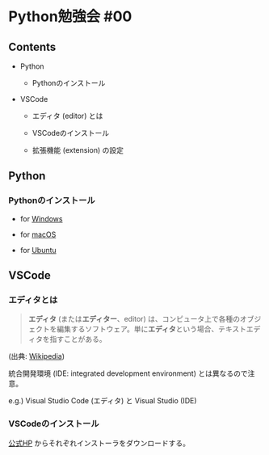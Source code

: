 # Python勉強会 #00

## Contents

- Python

  - Pythonのインストール

- VSCode

  - エディタ (editor) とは

  - VSCodeのインストール

  - 拡張機能 (extension) の設定

## Python

### Pythonのインストール

- for [Windows](https://www.python.jp/install/windows/install.html)

- for [macOS](https://www.python.jp/install/macos/index.html)

- for [Ubuntu](https://qiita.com/rhene/items/ff11c7850a9a7617c50f)

## VSCode

### エディタとは

> **エディタ** (または**エディター**、editor) は、コンピュータ上で各種のオブジェクトを編集するソフトウェア。単に**エディタ**という場合、テキストエディタを指すことがある。

(出典: [Wikipedia](https://ja.wikipedia.org/wiki/%E3%82%A8%E3%83%87%E3%82%A3%E3%82%BF))

統合開発環境 (IDE: integrated development environment) とは異なるので注意。

e.g.) Visual Studio Code (エディタ) と Visual Studio (IDE)

### VSCodeのインストール

[公式HP](https://code.visualstudio.com/download) からそれぞれインストーラをダウンロードする。
